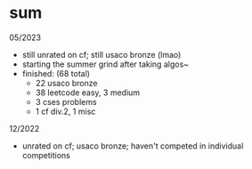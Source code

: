# sum
05/2023
- still unrated on cf; still usaco bronze (lmao)
- starting the summer grind after taking algos~
- finished: (68 total)
    - 22 usaco bronze
    - 38 leetcode easy, 3 medium
    - 3 cses problems
    - 1 cf div.2, 1 misc

12/2022
- unrated on cf; usaco bronze; haven't competed in individual competitions